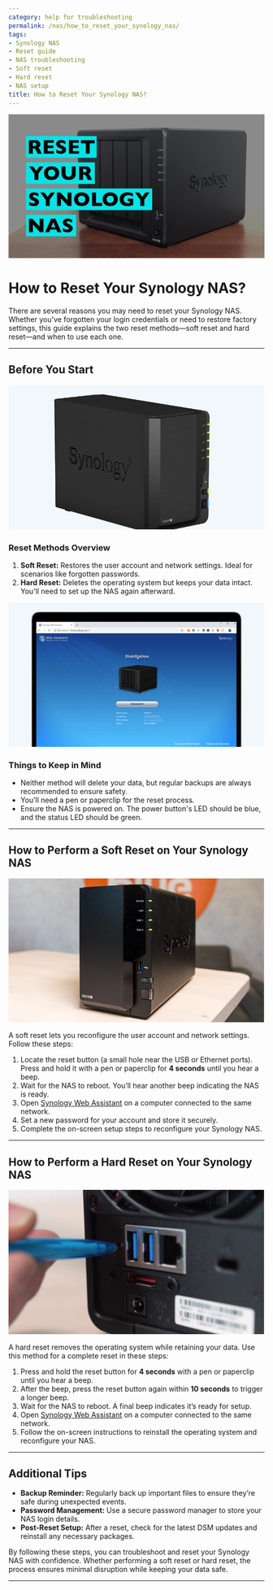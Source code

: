 ```yaml
---
category: help for troubleshooting
permalink: /nas/how_to_reset_your_synology_nas/
tags:
- Synology NAS
- Reset guide
- NAS troubleshooting
- Soft reset
- Hard reset
- NAS setup
title: How to Reset Your Synology NAS?
---
```

![alt text](/assets/images/nas/how_to_reset_your_synology_nas.png)

# How to Reset Your Synology NAS?

There are several reasons you may need to reset your Synology NAS. Whether you've forgotten your login credentials or need to restore factory settings, this guide explains the two reset methods—soft reset and hard reset—and when to use each one.

---

## Before You Start

![A Synology NAS](/assets/images/nas/8332c471dd6a7d3f13696e344525b0d8.jpeg)

### Reset Methods Overview

1. **Soft Reset:** Restores the user account and network settings. Ideal for scenarios like forgotten passwords.  
2. **Hard Reset:** Deletes the operating system but keeps your data intact. You'll need to set up the NAS again afterward.  

![The DiskStation OS of Synology](/assets/images/nas/39c43c4c0cf2d3f3c87851500b0b6c49.jpeg)

### Things to Keep in Mind

- Neither method will delete your data, but regular backups are always recommended to ensure safety.  
- You’ll need a pen or paperclip for the reset process.  
- Ensure the NAS is powered on. The power button's LED should be blue, and the status LED should be green.

---

## How to Perform a Soft Reset on Your Synology NAS

![Resetting an NAS](/assets/images/nas/02aeb4ab262ebc9240ded85e21b8511d.jpeg)

A soft reset lets you reconfigure the user account and network settings. Follow these steps:

1. Locate the reset button (a small hole near the USB or Ethernet ports). Press and hold it with a pen or paperclip for **4 seconds** until you hear a beep.  
2. Wait for the NAS to reboot. You’ll hear another beep indicating the NAS is ready.  
3. Open [Synology Web Assistant](http://find.synology.com) on a computer connected to the same network.  
4. Set a new password for your account and store it securely.  
5. Complete the on-screen setup steps to reconfigure your Synology NAS.

---

## How to Perform a Hard Reset on Your Synology NAS

![Hard reset of a Synology NAS](/assets/images/nas/7085bb02086364bac37cd67a7e68906f.jpeg)

A hard reset removes the operating system while retaining your data. Use this method for a complete reset in these steps:

1. Press and hold the reset button for **4 seconds** with a pen or paperclip until you hear a beep.  
2. After the beep, press the reset button again within **10 seconds** to trigger a longer beep.  
3. Wait for the NAS to reboot. A final beep indicates it’s ready for setup.  
4. Open [Synology Web Assistant](http://find.synology.com) on a computer connected to the same network.  
5. Follow the on-screen instructions to reinstall the operating system and reconfigure your NAS.

---

## Additional Tips

- **Backup Reminder:** Regularly back up important files to ensure they’re safe during unexpected events.  
- **Password Management:** Use a secure password manager to store your NAS login details.  
- **Post-Reset Setup:** After a reset, check for the latest DSM updates and reinstall any necessary packages.

By following these steps, you can troubleshoot and reset your Synology NAS with confidence. Whether performing a soft reset or hard reset, the process ensures minimal disruption while keeping your data safe.

---
